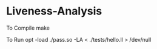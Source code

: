 # Liveness-Analysis

To Compile
    make

To Run
    opt -load ./pass.so -LA < ./tests/hello.ll > /dev/null
